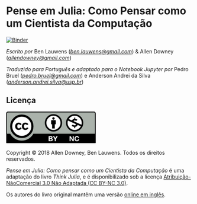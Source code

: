 # Pense em Julia: Como Pensar como um Cientista da Computação

[![Binder](https://mybinder.org/badge_logo.svg)](https://mybinder.org/v2/gh/phrb/PenseJulia/master)

*Escrito por* Ben Lauwens (*ben.lauwens@gmail.com*) & Allen Downey (*allendowney@gmail.com*)

*Traduzido para Português e adaptado para o Notebook Jupyter por* Pedro Bruel (*pedro.bruel@gmail.com*) e Anderson Andrei da Silva (*anderson.andrei.silva@usp.br*)

## Licença

![CC BY NC 3.0 Logo](img/by-nc-small.png)

Copyright © 2018 Allen Downey, Ben Lauwens. Todos os direitos reservados.

*Pense em Julia: Como pensar como um Cientista da Computação* é uma adaptação do livro *Think Julia*, e é disponibilizado sob a licença [Atribuição-NãoComercial 3.0 Não Adaptada (CC BY-NC 3.0)](https://creativecommons.org/licenses/by-nc/3.0/deed.pt_BR).

Os autores do livro original mantêm uma versão [online em inglês](https://benlauwens.github.io/ThinkJulia.jl/latest/book.html).

